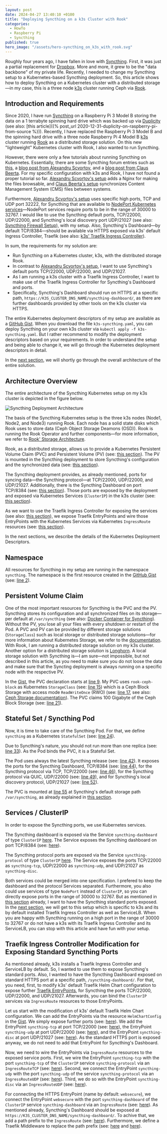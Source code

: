 ```yaml
---
layout: post
date: 2024-04-27 13:40:10 +0100
title: "Deploying Syncthing on a k3s Cluster with Rook"
categories:
  - HowTo
  - Raspberry Pi
  - Syncthing
published: true
hero_image: "/assets/hero-syncthing_on_k3s_with_rook.svg"
---
```

Roughly four years ago, I have fallen in love with [Syncthing][Syncthing].
First, it was just a partial replacement for [Dropbox](https://www.dropbox.com).
More and more, it grew to be the "data backbone" of my private life.
Recently, I needed to change my Syncthing setup to a Kubernetes-based Syncthing deployment.
So, this article shows how to deploy Syncthing on a Kubernetes cluster with a distributed storage—in my case, this is a three node [k3s][k3s] cluster running Ceph via [Rook][Rook].

## Introduction and Requirements

Since 2020, I have run [Syncthing][Syncthing] on a Raspberry Pi 3 Model B storing the data on a 1 terrabyte spinning hard drive which was backed up via [Duplicity][duplicity] (see also: [this article]({% post_url 2020-12-31-duplicity-on-raspberry-pi-from-source %})).
Recently, I have replaced the Raspberry Pi 3 Model B and the spinning hard drive with a three node Raspberry Pi 4 Model B [k3s][k3s] cluster running [Rook][Rook] as a distributed storage solution.
On this new "lightweight" Kubernetes cluster with Rook, I also wanted to run Syncthing.

However, there were only a few tutorials about running Syncthing on Kubernetes.
Essentially, there are some Syncthing forum entries such as [this](https://forum.syncthing.net/t/syncthing-on-kubernetes-with-reverse-proxy/16689), a [blog post from Alexandru Scvorțov][alexandru-syncthing], and a [blog post from Claus Beerta][claus-syncthing].
For my specific configuration with k3s and Rook, I have not found a proper tutorial so far.
[Alexandru Scvorțov's setup][alexandru-syncthing] adds a Nginx for making the files browsable, and [Claus Beerta's setup][claus-syncthing] synchronizes Content Management System (CMS) files between systems.

Furthermore, [Alexandru Scvorțov's setup][alexandru-syncthing] uses specific high ports, TCP and UDP port 32222, for Syncthing that are available to [NodePort Kubernetes services](https://kubernetes.io/docs/concepts/services-networking/service/#type-nodeport)—NodePort services require ports to be in the range of 30000 to 32767.
I would like to use the Syncthing default ports, TCP/22000, UDP/22000, and Syncthing's local discovery port UDP/21027 (see also: [Syncthing Firewall Setup](https://docs.syncthing.net/users/firewall.html)), with my setup.
Also, Syncthing's Dashboard—by default TCP/8384—should be available via HTTPS exposed via k3s' default Ingress Controller, Traefik (see also: [k3s' Traefik Ingress Controller](https://docs.k3s.io/networking/networking-services#traefik-ingress-controller)).

In sum, the requirements for my solution are:
 * Run Syncthing on a Kubernetes cluster, k3s, with the distributed storage Rook.
 * In contrast to [Alexandru Scvorțov's setup][alexandru-syncthing], I want to use Syncthing's default ports TCP/22000, UDP/22000, and UDP/21027.
 * As I am running a k3s cluster with a Traefik Ingress Controller, I want to make use of the Traefik Ingress Controller for Syncthing's Dashboard and ports.
 * Specifically, Syncthing's Dashboard should run on HTTPS at a specific path, `https://K3S_CLUSTER_DNS_NAME/syncthing-dashboard/`, as there are further dashboards provided by other tools on the k3s cluster via HTTPS.

The entire Kubernetes deployment descriptors of my setup are available as a [GitHub Gist][gist].
When you download the file `k3s-syncthing.yaml`, you can deploy Syncthing on your own k3s cluster via `kubectl apply -f k3s-syncthing.yaml`.
But I rather recommend to modify the deployment descriptors based on your requirements.
In order to understand the setup and being able to change it, we will go through the Kubernetes deployment descriptors in detail.

In the [next section](#architecture-overview), we will shortly go through the overall architecture of the entire solution.

## Architecture Overview

The entire architecture of the Syncthing Kubernetes setup on my k3s cluster is depicted in the figure below.

![Syncthing Deployment Architecture](/assets/syncthing-deployment-architecture.svg)

The basis of the Syncthing Kubernetes setup is the three k3s nodes (Node1, Node2, and Node3) running Rook.
Each node has a solid state disks which Rook uses to store data (Ceph Object Storage Deamons (OSD)).
Rook is running the Rook Operator and further components—for more information, we refer to [Rook' Storage Architecture](https://rook.io/docs/rook/latest-release/Getting-Started/storage-architecture/).

Rook, as a distributed storage, allows us to provide a Kubernetes Persistent Volume Claim (PVC) and Persistent Volume (PV) (see: [this section](#persistent-volume-claim)).
The PV is mounted in the Syncthing deployment to store Syncthing's configuration and the synchronized data (see: [this section](#stateful-set--syncthing-pod)).

The Syncthing deployment provides, as already mentioned, ports for syncing data—the Syncthing protocol—at TCP/22000, UDP/22000, and UDP/21027.
Additionally, there is the Syncthing Dashboard on port TCP/8384 (see: [this section](#stateful-set--syncthing-pod)).
Those ports are exposed by the deployment and exposed via Kubernetes Services (`ClusterIP`) in the k3s cluster (see: [this section](#services--clusterip)).

As we want to use the Traefik Ingress Controller for exposing the services (see also: [this section](#introduction-and-requirements)), we expose Traefik EntryPoints and wire those EntryPoints with the Kubernetes Services via Kubernetes `IngressRoute` resources (see: [this section](#traefik-ingress-controller-modification-for-exposing-standard-syncthing-ports)).

In the next sections, we describe the details of the Kubernetes Deployment Descriptors.

## Namespace

All resources for Syncthing in my setup are running in the namespace `syncthing`.
The namespace is the first resource created in the [GitHub Gist][gist] (see: [line 2](https://gist.github.com/steffenmueller4/e8ddf4eab6d8910875a47df5d1dbff5d#file-k3s-syncthing-yaml-L2)).

## Persistent Volume Claim

One of the most important resources for Syncthing is the PVC and the PV.
Syncthing stores its configuration and all synchronized files on its storage—per default at `/var/syncthing` (see also: [Docker Container for Syncthing](https://github.com/syncthing/syncthing/blob/main/README-Docker.md#docker-container-for-syncthing)).
Without the PV, you lose all your files with every shutdown or restart of the Pod.
A PVC and PV can be provided by different storage solutions (`StorageClass`) such as local storage or distributed storage solutions—for more information about Kubernetes Storage, we refer to the [documentation](https://kubernetes.io/docs/concepts/storage/).
With Rook, I am running a distributed storage solution on my k3s cluster.
Another option for a distributed storage solution is [Longhorn](https://longhorn.io/).
A local storage solution with Syncthing is—I am sure—not impossible, but not described in this article, as you need to make sure you do not loose the data and make sure that the Syncting deployment is always running on a specific node with the respective PV.

In the [Gist][gist], the PVC declaration starts at [line 9](https://gist.github.com/steffenmueller4/e8ddf4eab6d8910875a47df5d1dbff5d#file-k3s-syncthing-yaml-L9).
My PVC uses `rook-ceph-block` as Kubernetes `StorageClass` (see: [line 15](https://gist.github.com/steffenmueller4/e8ddf4eab6d8910875a47df5d1dbff5d#file-k3s-syncthing-yaml-L15)) which is a Ceph Block Storage with access mode `ReadWriteOnce` (RWO) (see: [line 17](https://gist.github.com/steffenmueller4/e8ddf4eab6d8910875a47df5d1dbff5d#file-k3s-syncthing-yaml-L17), see also: [Ceph Storage documentation](https://rook.io/docs/rook/latest-release/Getting-Started/quickstart/#storage)).
The PVC claims 100 Gigabyte of the Ceph Block Storage (see: [line 21](https://gist.github.com/steffenmueller4/e8ddf4eab6d8910875a47df5d1dbff5d#file-k3s-syncthing-yaml-L21)).

## Stateful Set / Syncthing Pod

Now, it is time to take care of the Syncthing Pod.
For that, we define `syncthing` as a Kubernetes `StatefulSet` (see: [line 24](https://gist.github.com/steffenmueller4/e8ddf4eab6d8910875a47df5d1dbff5d#file-k3s-syncthing-yaml-L24)).

Due to Syncthing's nature, you should not run more than one replica (see: [line 33](https://gist.github.com/steffenmueller4/e8ddf4eab6d8910875a47df5d1dbff5d#file-k3s-syncthing-yaml-L33)).
As the Pod binds the PVC, it is a Stateful Set.

The Pod uses always the latest Syncthing release (see: [line 42](https://gist.github.com/steffenmueller4/e8ddf4eab6d8910875a47df5d1dbff5d#file-k3s-syncthing-yaml-L42)).
It exposes the ports for the Syncthing Dashboard, TCP/8384 (see: [line 44](https://gist.github.com/steffenmueller4/e8ddf4eab6d8910875a47df5d1dbff5d#file-k3s-syncthing-yaml-L44)), for the Syncthing protocol via TCP, TCP/22000 (see: [line 46](https://gist.github.com/steffenmueller4/e8ddf4eab6d8910875a47df5d1dbff5d#file-k3s-syncthing-yaml-L46)), for the Syncthing protocol via QUIC, UDP/22000 (see: [line 49](https://gist.github.com/steffenmueller4/e8ddf4eab6d8910875a47df5d1dbff5d#file-k3s-syncthing-yaml-L49)), and for Syncthing's local discovery protocol, UDP/21027 (see: [line 52](https://gist.github.com/steffenmueller4/e8ddf4eab6d8910875a47df5d1dbff5d#file-k3s-syncthing-yaml-L52)).

The PVC is mounted at [line 55](https://gist.github.com/steffenmueller4/e8ddf4eab6d8910875a47df5d1dbff5d#file-k3s-syncthing-yaml-L55) at Syncthing's default storage path `/var/syncthing`, as already explained in [this section](#persistent-volume-claim).

## Services / ClusterIP

In order to expose the Syncthing ports, we use Kubernetes services.

The Syncthing dashboard is exposed via the Service `syncthing-dashboard` of type `ClusterIP` [here](https://gist.github.com/steffenmueller4/e8ddf4eab6d8910875a47df5d1dbff5d#file-k3s-syncthing-yaml-L69).
The Service exposes the Syncthing dashboard on port TCP/8384 (see: [here](https://gist.github.com/steffenmueller4/e8ddf4eab6d8910875a47df5d1dbff5d#file-k3s-syncthing-yaml-L80)).

The Syncthing protocol ports are exposed via the Service `syncthing-protocol` of type `ClusterIP` [here](https://gist.github.com/steffenmueller4/e8ddf4eab6d8910875a47df5d1dbff5d#file-k3s-syncthing-yaml-L84).
The Service exposes the ports TCP/22000 as `syncthing-tcp`, UDP/22000 as `syncthing-udp`, and UDP/21027 as `syncthing-disc`.

Both services could be merged into one specification.
I prefered to keep the dashboard and the protocol Services separated.
Furthermore, you also could use services of type `NodePort` instead of `ClusterIP`, so you can directly expose ports in the range of 30000 to 32767.
But as mentioned in [this section](#introduction-and-requirements) already, I want to have the Syncthing standard ports exposed.
In the [next section](#traefik-ingress-controller-modification-for-exposing-standard-syncthing-ports), we will get to this setup which is specific to k3s and its by default installed Traefik Ingress Controller as well as ServiceLB.
When you are happy with Syncthing running on a high port in the range of 30000 to 32767 or do not have a k3s with its Traefik Ingress Controller and its ServiceLB, you can stop with this article and have fun with your setup.

## Traefik Ingress Controller Modification for Exposing Standard Syncthing Ports

As mentioned already, k3s installs a Traefik Ingress Controller and ServiceLB by default.
So, I wanted to use them to expose Syncthing's standard ports.
Also, I wanted to have the Syncthing Dashboard exposed on standard HTTPS port at a specific path, `/syncthing-dashboard/`.
For that, you need, first, to modify k3s' default Traefik Helm Chart configuration to expose further [Traefik EntryPoints](https://doc.traefik.io/traefik/routing/entrypoints/), for Syncthing the ports TCP/22000, UDP/22000, and UDP/21027.
Afterwards, you can bind the `ClusterIP` services via `IngressRoute` resources to those EntryPoints.

Let us start with the modification of k3s' default Traefik Helm Chart configuration.
We can add the EntryPoints via the resource `HelmChartConfig` in the [Gist](https://gist.github.com/steffenmueller4/e8ddf4eab6d8910875a47df5d1dbff5d#file-k3s-syncthing-yaml-L109).
We simply expose further ports (see: [here](https://gist.github.com/steffenmueller4/e8ddf4eab6d8910875a47df5d1dbff5d#file-k3s-syncthing-yaml-L115)).
We add the EntryPoint `syncthing-tcp` at port TCP/22000 (see: [here](https://gist.github.com/steffenmueller4/e8ddf4eab6d8910875a47df5d1dbff5d#file-k3s-syncthing-yaml-L119)), the EntryPoint `syncthing-udp` at port UDP/22000 (see: [here](https://gist.github.com/steffenmueller4/e8ddf4eab6d8910875a47df5d1dbff5d#file-k3s-syncthing-yaml-L124)), and the EntryPoint `syncthing-disc` at port UDP/21027 (see: [here](https://gist.github.com/steffenmueller4/e8ddf4eab6d8910875a47df5d1dbff5d#file-k3s-syncthing-yaml-L129)).
As the standard HTTPS port is exposed anyway, we do not need to add that EntryPoint for Syncthing's Dashboard.

Now, we need to wire the EntryPoints via `IngressRoute` resources to the exposed service ports.
First, we wire the EntryPoint `syncthing-tcp` with the port `syncthing-tcp` of the `ClusterIP` service `syncthing-protocol` via an `IngressRouteTCP` (see: [here](https://gist.github.com/steffenmueller4/e8ddf4eab6d8910875a47df5d1dbff5d#file-k3s-syncthing-yaml-L135)).
Second, we connect the EntryPoint `syncthing-udp` with the port `syncthing-udp` of the service `syncthing-protocol` via an `IngressRouteUDP` (see: [here](https://gist.github.com/steffenmueller4/e8ddf4eab6d8910875a47df5d1dbff5d#file-k3s-syncthing-yaml-L151)).
Third, we do so with the EntryPoint `syncthing-disc` via an `IngressRouteUDP` (see: [here](https://gist.github.com/steffenmueller4/e8ddf4eab6d8910875a47df5d1dbff5d#file-k3s-syncthing-yaml-L166)).

For connecting the HTTPS EntryPoint (name by default: `websecure`), we connect the EntryPoint `websecure` with the port `syncthing-dashboard` of the `ClusterIP` service `syncthing-dashboard` via an `IngressRoute` (see: [here](https://gist.github.com/steffenmueller4/e8ddf4eab6d8910875a47df5d1dbff5d#file-k3s-syncthing-yaml-L181)).
As mentioned already, Syncthing's Dashboard should be exposed at `https://K3S_CLUSTER_DNS_NAME/syncthing-dashboard/`.
To achive that, we add a path prefix to the `IngressRoute` (see: [here](https://gist.github.com/steffenmueller4/e8ddf4eab6d8910875a47df5d1dbff5d#file-k3s-syncthing-yaml-L194)).
Furthermore, we define a Traefik Middleware to replace the path prefix (see: [here](https://gist.github.com/steffenmueller4/e8ddf4eab6d8910875a47df5d1dbff5d#file-k3s-syncthing-yaml-L200) and [here](https://gist.github.com/steffenmueller4/e8ddf4eab6d8910875a47df5d1dbff5d#file-k3s-syncthing-yaml-L204)).

[//]: # (#)
[//]: # (References)
[//]: # (#)

[duplicity]: https://duplicity.gitlab.io
[Syncthing]: https://syncthing.net
[k3s]: https://k3s.io
[Rook]: https://rook.io
[alexandru-syncthing]: https://scvalex.net/posts/53/
[claus-syncthing]: https://claus.beerta.net/articles/syncthing-hugo-kubernetes-put-to-work/
[gist]: https://gist.github.com/steffenmueller4/e8ddf4eab6d8910875a47df5d1dbff5d